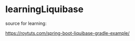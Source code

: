# learningLiquibase

source for learning:

https://roytuts.com/spring-boot-liquibase-gradle-example/
